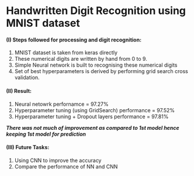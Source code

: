 # Handwritten Digit Recognition using MNIST dataset

#### (I) Steps followed for processing and digit recognition:
1. MNIST dataset is taken from keras directly
2. These numerical digits are written by hand from 0 to 9.
3. Simple Neural network is built to recognising these numerical digits
4. Set of best hyperparameters is derived by performing grid search cross validation.

#### (II) Result:
1. Neural netowrk perfornamce = 97.27%
2. Hyperparameter tuning (using GridSearch) performance = 97.52%
3. Hyperparameter tuning + Dropout layers performance = 97.81%

***There was not much of improvement as compared to 1st model hence keeping 1st model for prediction***

#### (III) Future Tasks:
1. Using CNN to improve the accuracy
2. Compare the performance of NN and CNN

